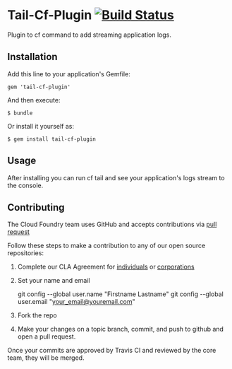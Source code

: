 # Tail-Cf-Plugin [![Build Status](https://travis-ci.org/cloudfoundry/tail-cf-plugin.png?branch=master)](https://travis-ci.org/cloudfoundry/tail-cf-plugin)

Plugin to cf command to add streaming application logs.

## Installation

Add this line to your application's Gemfile:

    gem 'tail-cf-plugin'

And then execute:

    $ bundle

Or install it yourself as:

    $ gem install tail-cf-plugin

## Usage

After installing you can run cf tail and see your application's logs stream to the console.

## Contributing

The Cloud Foundry team uses GitHub and accepts contributions via [pull request](https://help.github.com/articles/using-pull-requests)

Follow these steps to make a contribution to any of our open source repositories:

1. Complete our CLA Agreement for [individuals](http://www.cloudfoundry.org/individualcontribution.pdf) or [corporations](http://www.cloudfoundry.org/corpcontribution.pdf)
1. Set your name and email

    git config --global user.name "Firstname Lastname"
    git config --global user.email "your_email@youremail.com"

1. Fork the repo
1. Make your changes on a topic branch, commit, and push to github and open a pull request.

Once your commits are approved by Travis CI and reviewed by the core team, they will be merged.
